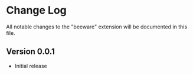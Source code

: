 # Change Log
All notable changes to the "beeware" extension will be documented in this file.

## Version 0.0.1
- Initial release
